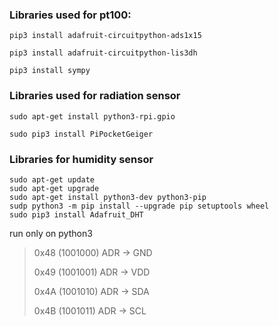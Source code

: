 ### Libraries used for pt100:

    pip3 install adafruit-circuitpython-ads1x15
   
    pip3 install adafruit-circuitpython-lis3dh
    
    pip3 install sympy
 ### Libraries used for radiation sensor
    
    sudo apt-get install python3-rpi.gpio
    
    sudo pip3 install PiPocketGeiger
    
 ### Libraries for humidity sensor
    sudo apt-get update
    sudo apt-get upgrade
    sudo apt-get install python3-dev python3-pip
    sudp python3 -m pip install --upgrade pip setuptools wheel
    sudo pip3 install Adafruit_DHT

run only on python3 

  >0x48 (1001000) ADR -> GND
  >
  >0x49 (1001001) ADR -> VDD
  >
  >0x4A (1001010) ADR -> SDA
  >
  >0x4B (1001011) ADR -> SCL
